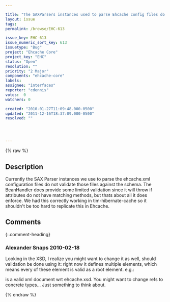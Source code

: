 ```yaml
---

title: "The SAXParsers instances used to parse Ehcache config files do not validate against the schema"
layout: issue
tags: 
permalink: /browse/EHC-613

issue_key: EHC-613
issue_numeric_sort_key: 613
issuetype: "Bug"
project: "Ehcache Core"
project_key: "EHC"
status: "Open"
resolution: ""
priority: "2 Major"
components: "ehcache-core"
labels: 
assignee: "interfaces"
reporter: "cdennis"
votes:  0
watchers: 0

created: "2010-01-27T11:09:48.000-0500"
updated: "2011-12-16T18:37:09.000-0500"
resolved: ""




---
```


{% raw %}

## Description

<div markdown="1" class="description">

Currently the SAX Parser instances we use to parse the ehcache.xml configuration files do not validate those files against the schema.  The BeanHandler does provide some limited validation since it will throw if attributes do not have matching methods, but thats about all it does enforce.  We had this correctly working in tim-hibernate-cache so it shouldn't be too hard to replicate this in Ehcache.

</div>

## Comments


{:.comment-heading}
### **Alexander Snaps** <span class="date">2010-02-18</span>

<div markdown="1" class="comment">

Looking in the XSD, I realize you might want to change it as well, should validation be done using it:
right now it defines multiple elements, which means every of these element is valid as a root element. e.g.:
<?xml version="1.0" encoding="UTF-8"?>
<diskStore path="java.io.tmpdir"/>

is a valid xml document wrt ehcache.xsd. You might want to change refs to concrete types... Just something to think about.

</div>



{% endraw %}
